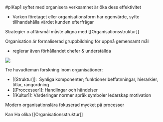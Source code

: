 #plKap1
syftet med organisera verksamhet är öka dess effektivitet
- Varken företaget eller organisationsform har egenvärde, syfte tillhandahålla värdet kunden efterfrågar
  
Strategier o affärsmål måste aligna med [[Organisationsstruktur]]

Organisation är formaliserad gruppbildning för uppnå gemensamt mål

- reglerar även förhållandet chefer & underställda

**![](https://lh7-us.googleusercontent.com/OcX3yOPXN4trFvkTuG6gA-ed9pGhZha3w7MNKon4ao9jdyFafcfIEPI-4nxldQFTjhK08ESsSiVu0UlGt8r4bCmTOXR_MmyH7eJCxz7Ss8Xy8SKgPZWRD2kNBXBItBrwsdG1M0kLo45ZutURAp4gTPs)**


Tre huvudteman forskning inom organisationer:
- [[Struktur]]:  Synliga komponenter; funktioner beffatnningar, hierarkier, titlar, rangordning
- [[Proccesser]]: Handlingar och händelser
- [[Kultur]]: Värderingar normer språk symboler ledarskap motivation

Modern organisationslära fokuserad mycket på processer

Kan Ha olika [[Organisationsstruktur]]